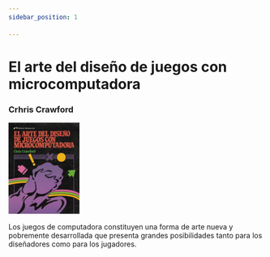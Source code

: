 ```yaml
---
sidebar_position: 1

---
```


# El arte del diseño de juegos con microcomputadora
### Crhris Crawford

![mic](/img/mic.png)

Los juegos de computadora constituyen una forma de arte nueva y pobremente desarrollada que presenta grandes posibilidades tanto para los diseñadores como para los jugadores.
